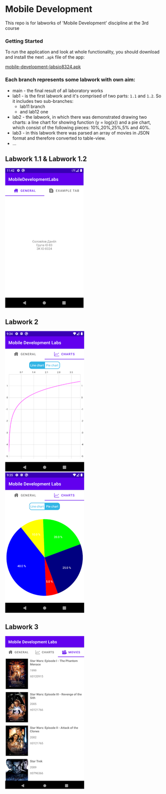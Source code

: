 # Mobile Development

This repo is for labworks of 'Mobile Development' discipline at the 3rd course

### Getting Started
To run the application and look at whole functionality, you should download and install the next ```.apk``` file of the app:

[mobile-development-labsio8324.apk](/mobile-development-labsio8324.apk "The application installation file")

### Each branch represents some labwork with own aim:
- main - the final result of all laboratory works
- lab1 - is the first labwork and it's comprised of two parts: ```1.1``` and ```1.2```. So it includes two sub-branches:
  - lab11 branch
  - and lab12 one
- lab2 - the labwork, in which there was demonstrated drawing two charts: a line chart for showing
 function (y = log(x)) and a pie chart, which consist of the following pieces: 10%,20%,25%,5% and 40%.
- lab3 - in this labwork there was parsed an array of movies in JSON format and therefore converted to table-view.
- ...

## Labwork 1.1 & Labwork 1.2
![](https://github.com/danilos1/mobile-development-labs/blob/main/img/app1.png)

## Labwork 2
![](https://github.com/danilos1/mobile-development-labs/blob/main/img/app3.png)
![](https://github.com/danilos1/mobile-development-labs/blob/main/img/app4.png)

## Labwork 3
![](https://github.com/danilos1/mobile-development-labs/blob/main/img/app5.png)


